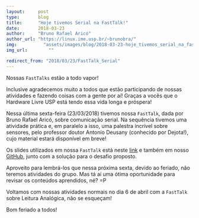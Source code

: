 ```yaml
---
layout:     post
type:       blog
title:      "Hoje tivemos Serial na FastTalk!"
date:       2018-03-23
author:     "Bruno Rafael Aricó"
author_url: "https://linux.ime.usp.br/~brunobra/"
img: 	      "assets/images/blog/2018-03-23-hoje_tivemos_serial_na_fasttalk/serial.jpg"
img_url: 		""

redirect_from: "2018/03/23/FastTalk_Serial"
---
```


Nossas `FastTalks` estão a todo vapor!

Inclusive agradecemos muito a todos que estão participando de nossas atividades e fazendo coisas com a gente por aí! Graças a vocês que o Hardware Livre USP está tendo essa vida longa e próspera!

Nessa última sexta-feira (23/03/2018) tivemos nossa `FastTalk`, dada por Bruno Rafael Aricó, sobre comunicação serial. Na sequência tivemos uma atividade prática e, em paralelo a isso, uma palestra incrível sobre sensores, pelo professor doutor Antonio Deusany (conhecido por Dejota!), cujo material estará disponível em breve!

Os slides utilizados em nossa `FastTalk` está neste [link](https://drive.google.com/open?id=1ebvzSECur2yTGGMP9rz4iCFkcCdIRp2EyCXjAKeHPxw) e também em nosso [GitHub](https://github.com/HardwareLivreUSP/FastTalks), junto com a solução para o desafio proposto.

Aproveito para lembrá-los que nessa próxima sexta, devido ao feriado, não teremos atividades do grupo. Mas tá aí uma ótima oportunidade para revisar os conteúdos aprendidos, né? =P

Voltamos com nossas atividades normais no dia 6 de abril com a `FastTalk` sobre Leitura Analógica, não se esqueçam!

Bom feriado a todos!
